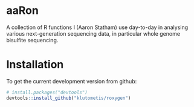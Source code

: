 # aaRon

A collection of R functions I (Aaron Statham) use day-to-day in analysing various next-generation sequencing data, in particular whole genome bisulfite sequencing.

# Installation

To get the current development version from github:

```R
# install.packages("devtools")
devtools::install_github("klutometis/roxygen")

